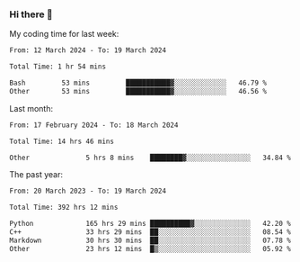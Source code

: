 ### Hi there 👋

My coding time for last week:

<!--START_SECTION:week-->

```txt
From: 12 March 2024 - To: 19 March 2024

Total Time: 1 hr 54 mins

Bash         53 mins         ███████████▓░░░░░░░░░░░░░   46.79 %
Other        53 mins         ███████████▓░░░░░░░░░░░░░   46.56 %
```

<!--END_SECTION:week-->

Last month:

<!--START_SECTION:month-->

```txt
From: 17 February 2024 - To: 18 March 2024

Total Time: 14 hrs 46 mins

Other              5 hrs 8 mins    ████████▓░░░░░░░░░░░░░░░░   34.84 %
```

<!--END_SECTION:month-->

The past year:

<!--START_SECTION:year-->

```txt
From: 20 March 2023 - To: 19 March 2024

Total Time: 392 hrs 12 mins

Python             165 hrs 29 mins ██████████▓░░░░░░░░░░░░░░   42.20 %
C++                33 hrs 29 mins  ██░░░░░░░░░░░░░░░░░░░░░░░   08.54 %
Markdown           30 hrs 30 mins  ██░░░░░░░░░░░░░░░░░░░░░░░   07.78 %
Other              23 hrs 12 mins  █▒░░░░░░░░░░░░░░░░░░░░░░░   05.92 %
```

<!--END_SECTION:year-->
